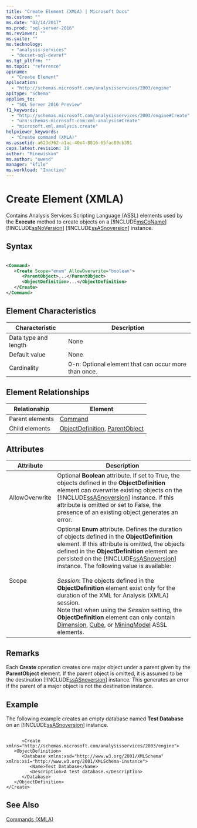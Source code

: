 ```yaml
---
title: "Create Element (XMLA) | Microsoft Docs"
ms.custom: ""
ms.date: "03/14/2017"
ms.prod: "sql-server-2016"
ms.reviewer: ""
ms.suite: ""
ms.technology: 
  - "analysis-services"
  - "docset-sql-devref"
ms.tgt_pltfrm: ""
ms.topic: "reference"
apiname: 
  - "Create Element"
apilocation: 
  - "http://schemas.microsoft.com/analysisservices/2003/engine"
apitype: "Schema"
applies_to: 
  - "SQL Server 2016 Preview"
f1_keywords: 
  - "http://schemas.microsoft.com/analysisservices/2003/engine#Create"
  - "urn:schemas-microsoft-com:xml-analysis#Create"
  - "microsoft.xml.analysis.create"
helpviewer_keywords: 
  - "Create command (XMLA)"
ms.assetid: a623d362-a1ac-40e4-8816-65fac89cb391
caps.latest.revision: 18
author: "Minewiskan"
ms.author: "owend"
manager: "kfile"
ms.workload: "Inactive"
---
```

# Create Element (XMLA)
  Contains Analysis Services Scripting Language (ASSL) elements used by the **Execute** method to create objects on a [!INCLUDE[msCoName](../../../includes/msconame-md.md)] [!INCLUDE[ssNoVersion](../../../includes/ssnoversion-md.md)] [!INCLUDE[ssASnoversion](../../../includes/ssasnoversion-md.md)] instance.  
  
## Syntax  
  
```xml  
  
<Command>  
   <Create Scope="enum" AllowOverwrite="boolean">  
      <ParentObject>...</ParentObject>  
      <ObjectDefinition>...</ObjectDefinition>  
   </Create>  
</Command>  
```  
  
## Element Characteristics  
  
|Characteristic|Description|  
|--------------------|-----------------|  
|Data type and length|None|  
|Default value|None|  
|Cardinality|0-n: Optional element that can occur more than once.|  
  
## Element Relationships  
  
|Relationship|Element|  
|------------------|-------------|  
|Parent elements|[Command](../../../analysis-services/xmla/xml-elements-properties/command-element-xmla.md)|  
|Child elements|[ObjectDefinition](../../../analysis-services/xmla/xml-elements-properties/objectdefinition-element-xmla.md), [ParentObject](../../../analysis-services/xmla/xml-elements-properties/parentobject-element-xmla.md)|  
  
## Attributes  
  
|Attribute|Description|  
|---------------|-----------------|  
|AllowOverwrite|Optional **Boolean** attribute. If set to True, the objects defined in the **ObjectDefinition** element can overwrite existing objects on the [!INCLUDE[ssASnoversion](../../../includes/ssasnoversion-md.md)] instance. If this attribute is omitted or set to False, the presence of an existing object generates an error.|  
|Scope|Optional **Enum** attribute. Defines the duration of objects defined in the **ObjectDefinition** element. If this attribute is omitted, the objects defined in the **ObjectDefinition** element are persisted on the [!INCLUDE[ssASnoversion](../../../includes/ssasnoversion-md.md)] instance. The following value is available:<br /><br /> *Session*: The objects defined in the **ObjectDefinition** element exist only for the duration of the XML for Analysis (XMLA) session.<br />                  Note that when using the *Session* setting, the **ObjectDefinition** element can only contain [Dimension](../../../analysis-services/scripting/objects/dimension-element-assl.md), [Cube](../../../analysis-services/scripting/objects/cube-element-assl.md), or [MiningModel](../../../analysis-services/scripting/objects/miningmodel-element-assl.md) ASSL elements.|  
  
## Remarks  
 Each **Create** operation creates one major object under a parent given by the **ParentObject** element. If the parent object is omitted, it is assumed to be the destination [!INCLUDE[ssASnoversion](../../../includes/ssasnoversion-md.md)] instance. This generates an error if the parent of a major object is not the destination instance.  
  
## Example  
 The following example creates an empty database named **Test Database** on an [!INCLUDE[ssASnoversion](../../../includes/ssasnoversion-md.md)] instance.  
  
```  
  
      <Create xmlns="http://schemas.microsoft.com/analysisservices/2003/engine">  
   <ObjectDefinition>  
      <Database xmlns:xsd="http://www.w3.org/2001/XMLSchema" xmlns:xsi="http://www.w3.org/2001/XMLSchema-instance">  
         <Name>Test Database</Name>  
         <Description>A test database.</Description>  
      </Database>  
   </ObjectDefinition>  
</Create>  
```  
  
## See Also  
 [Commands &#40;XMLA&#41;](../../../analysis-services/xmla/xml-elements-commands/xml-elements-commands.md)  
  
  
